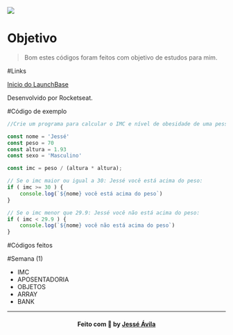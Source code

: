 ![](https://camo.githubusercontent.com/268b1344409fac98c4eeda520482b6910c4ddcba/68747470733a2f2f73746f726167652e676f6f676c65617069732e636f6d2f676f6c64656e2d77696e642f626f6f7463616d702d6c61756e6368626173652f6c6f676f2e706e67)


# Objetivo

> Bom estes códigos foram feitos com objetivo de estudos para mim.


#Links

[Inicio do LaunchBase](https://github.com/Rocketseat/bootcamp-launchbase-desafios-01)

Desenvolvido por Rocketseat.

#Código de exemplo

```javascript
//Crie um programa para calcular o IMC e nível de obesidade de uma pessoa

const nome = 'Jessé'
const peso = 70
const altura = 1.93
const sexo = 'Masculino'

const imc = peso / (altura * altura);

// Se o imc maior ou igual a 30: Jessé você está acima do peso:
if ( imc >= 30 ) {
    console.log(`${nome} você está acima do peso`)
}

// Se o imc menor que 29.9: Jessé você não está acima do peso:
if ( imc < 29.9 ) {
    console.log(`${nome} você não está acima do peso`)
}
```

#Códigos feitos

#Semana (1)

- IMC
- APOSENTADORIA
- OBJETOS
- ARRAY
- BANK
     
----

<h4 align="center">
    Feito com 💜 by <a href="https://www.twitter.com/DevJesseAvila" target="_blank">Jessé Ávila</a>
</h4>
